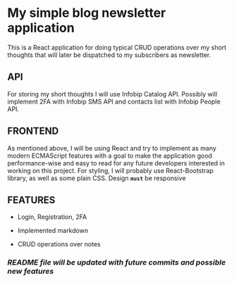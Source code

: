 # My simple blog newsletter application

This is a React application for doing typical CRUD operations over my short thoughts
that will later be dispatched to my subscribers as newsletter.

## API

For storing my short thoughts I will use Infobip Catalog API.
Possibly will implement 2FA with Infobip SMS API and contacts list with Infobip People API. 

## FRONTEND

As mentioned above, I will be using React and try to implement as many modern ECMAScript features
with a goal to make the application good performance-wise and easy to read for any future developers 
interested in working on this project.
For styling, I will probably use React-Bootstrap library, as well as some plain CSS. 
Design **`must`** be responsive

## FEATURES

* Login, Registration, 2FA

* Implemented markdown

* CRUD operations over notes




### ***README file will be updated with future commits and possible new features***

